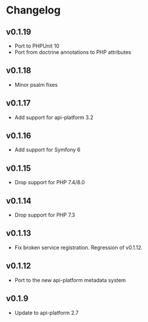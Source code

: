 # Changelog

## v0.1.19

* Port to PHPUnit 10
* Port from doctrine annotations to PHP attributes

## v0.1.18

* Minor psalm fixes

## v0.1.17

* Add support for api-platform 3.2

## v0.1.16

* Add support for Symfony 6

## v0.1.15

* Drop support for PHP 7.4/8.0

## v0.1.14

* Drop support for PHP 7.3

## v0.1.13

* Fix broken service registration. Regression of v0.1.12.

## v0.1.12

* Port to the new api-platform metadata system

## v0.1.9

* Update to api-platform 2.7
